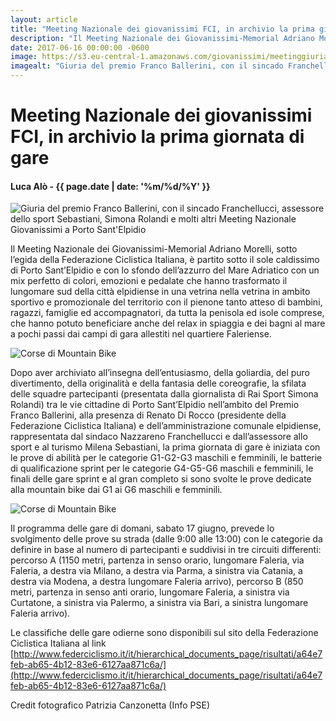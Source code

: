 ```yaml
---
layout: article
title: "Meeting Nazionale dei giovanissimi FCI, in archivio la prima giornata di gare"
description: "Il Meeting Nazionale dei Giovanissimi-Memorial Adriano Morelli, sotto l’egida della Federazione Ciclistica Italiana, è partito sotto il sole caldissimo di Porto Sant’Elpidio e con lo sfondo dell’azzurro del Mare Adriatico con un mix perfetto di colori, emozioni e pedalate che hanno trasformato il lungomare sud della città elpidiense in una vetrina nella vetrina in ambito sportivo e promozionale del territorio con il pienone tanto atteso di bambini, ragazzi, famiglie ed accompagnatori, da tutta la penisola ed isole comprese, che hanno potuto beneficiare anche del relax in spiaggia e dei bagni al mare a pochi passi dai campi di gara allestiti nel quartiere Faleriense."
date: 2017-06-16 00:00:00 -0600
image: https://s3.eu-central-1.amazonaws.com/giovanissimi/meetinggiuria.jpg
imagealt: "Giuria del premio Franco Ballerini, con il sincado Franchellucci, assessore dello sport Sebastiani, Simona Rolandi e molti altri Meeting Nazionale Giovanissimi a Porto Sant'Elpidio"
---
```


# Meeting Nazionale dei giovanissimi FCI, in archivio la prima giornata di gare

#### Luca Alò - {{ page.date | date: '%m/%d/%Y' }}

![Giuria del premio Franco Ballerini, con il sincado Franchellucci, assessore dello sport Sebastiani, Simona Rolandi e molti altri Meeting Nazionale Giovanissimi a Porto Sant'Elpidio](https://s3.eu-central-1.amazonaws.com/giovanissimi/meetinggiuria.jpg)

Il Meeting Nazionale dei Giovanissimi-Memorial Adriano Morelli, sotto l’egida della Federazione Ciclistica Italiana, è partito sotto il sole caldissimo di Porto Sant’Elpidio e con lo sfondo dell’azzurro del Mare Adriatico con un mix perfetto di colori, emozioni e pedalate che hanno trasformato il lungomare sud della città elpidiense in una vetrina nella vetrina in ambito sportivo e promozionale del territorio con il pienone tanto atteso di bambini, ragazzi, famiglie ed accompagnatori, da tutta la penisola ed isole comprese, che hanno potuto beneficiare anche del relax in spiaggia e dei bagni al mare a pochi passi dai campi di gara allestiti nel quartiere Faleriense.

![Corse di Mountain Bike](https://s3.eu-central-1.amazonaws.com/giovanissimi/mngfcimtb.jpg)

Dopo aver archiviato all’insegna dell’entusiasmo, della goliardia, del puro divertimento, della originalità e della fantasia delle coreografie, la sfilata delle squadre partecipanti (presentata dalla giornalista di Rai Sport Simona Rolandi) tra le vie cittadine di Porto Sant’Elpidio nell’ambito del Premio Franco Ballerini, alla presenza di Renato Di Rocco (presidente della Federazione Ciclistica Italiana) e dell’amministrazione comunale elpidiense, rappresentata dal sindaco Nazzareno Franchellucci e dall’assessore allo sport e al turismo Milena Sebastiani, la prima giornata di gare è iniziata con le prove di abilità per le categorie G1-G2-G3 maschili e femminili, le batterie di qualificazione sprint per le categorie G4-G5-G6 maschili e femminili, le finali delle gare sprint e al gran completo si sono svolte le prove dedicate alla mountain bike dai G1 ai G6 maschili e femminili.
 
![Corse di Mountain Bike](https://s3.eu-central-1.amazonaws.com/giovanissimi/mngfcimtb2.jpg)

Il programma delle gare di domani, sabato 17 giugno, prevede lo svolgimento delle prove su strada (dalle 9:00 alle 13:00) con le categorie da definire in base al numero di partecipanti e suddivisi in tre circuiti differenti: percorso A (1150 metri, partenza in senso orario, lungomare Faleria, via Faleria, a destra via Milano, a destra via Parma, a sinistra via Catania, a destra via Modena, a destra lungomare Faleria arrivo), percorso B (850 metri, partenza in senso anti orario, lungomare Faleria, a sinistra via Curtatone, a sinistra via Palermo, a sinistra via Bari, a sinistra lungomare Faleria arrivo).
 
Le classifiche delle gare odierne sono disponibili sul sito della Federazione Ciclistica Italiana al link [http://www.federciclismo.it/it/hierarchical_documents_page/risultati/a64e7feb-ab65-4b12-83e6-6127aa871c6a/](http://www.federciclismo.it/it/hierarchical_documents_page/risultati/a64e7feb-ab65-4b12-83e6-6127aa871c6a/)

Credit fotografico Patrizia Canzonetta (Info PSE)